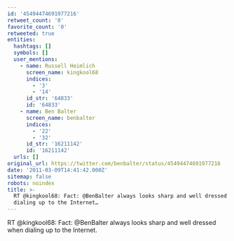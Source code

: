 ```yaml
---
id: '45494474691977216'
retweet_count: '0'
favorite_count: '0'
retweeted: true
entities:
  hashtags: []
  symbols: []
  user_mentions:
    - name: Russell Heimlich
      screen_name: kingkool68
      indices:
        - '3'
        - '14'
      id_str: '64833'
      id: '64833'
    - name: Ben Balter
      screen_name: benbalter
      indices:
        - '22'
        - '32'
      id_str: '16211142'
      id: '16211142'
  urls: []
original_url: https://twitter.com/benbalter/status/45494474691977216
date: '2011-03-09T14:41:42.000Z'
sitemap: false
robots: noindex
title: >-
  RT @kingkool68: Fact: @BenBalter always looks sharp and well dressed when
  dialing up to the Internet…
---
```


RT @kingkool68: Fact: @BenBalter always looks sharp and well dressed when dialing up to the Internet.